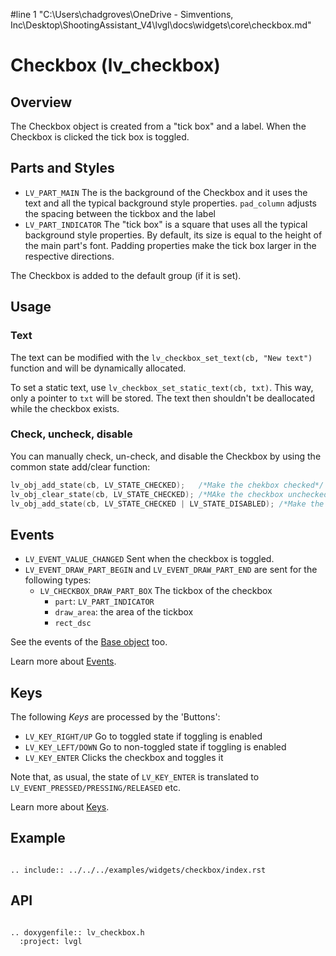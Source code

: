 #line 1 "C:\\Users\\chadgroves\\OneDrive - Simventions, Inc\\Desktop\\ShootingAssistant_V4\\lvgl\\docs\\widgets\\core\\checkbox.md"
# Checkbox (lv_checkbox)


## Overview

The Checkbox object is created from a "tick box" and a label. When the Checkbox is clicked the tick box is toggled.

## Parts and Styles
- `LV_PART_MAIN` The is the background of the Checkbox and it uses the text and all the typical background style properties.
`pad_column` adjusts the spacing between the tickbox and the label
- `LV_PART_INDICATOR` The "tick box" is a square that uses all the typical background style properties.
By default, its size is equal to the height of the main part's font. Padding properties make the tick box larger in the respective directions.

The Checkbox is added to the default group (if it is set).

## Usage


### Text
The text can be modified with the `lv_checkbox_set_text(cb, "New text")` function and will be dynamically allocated.

To set a static text,
use `lv_checkbox_set_static_text(cb, txt)`. This way, only a pointer to `txt` will be stored. The text then shouldn't be deallocated while the checkbox exists.

### Check, uncheck, disable
You can manually check, un-check, and disable the Checkbox by using the common state add/clear function:
```c
lv_obj_add_state(cb, LV_STATE_CHECKED);   /*Make the chekbox checked*/
lv_obj_clear_state(cb, LV_STATE_CHECKED); /*MAke the checkbox unchecked*/
lv_obj_add_state(cb, LV_STATE_CHECKED | LV_STATE_DISABLED); /*Make the checkbox checked and disabled*/
```

## Events
- `LV_EVENT_VALUE_CHANGED` Sent when the checkbox is toggled.
- `LV_EVENT_DRAW_PART_BEGIN` and `LV_EVENT_DRAW_PART_END` are sent for the following types:
    - `LV_CHECKBOX_DRAW_PART_BOX` The tickbox of the checkbox
        - `part`: `LV_PART_INDICATOR`
        - `draw_area`: the area of the tickbox
        - `rect_dsc`

See the events of the [Base object](/widgets/obj) too.

Learn more about [Events](/overview/event).


## Keys
The following *Keys* are processed by the 'Buttons':
- `LV_KEY_RIGHT/UP` Go to toggled state if toggling is enabled
- `LV_KEY_LEFT/DOWN` Go to non-toggled state if toggling is  enabled
- `LV_KEY_ENTER` Clicks the checkbox and toggles it

Note that, as usual, the state of `LV_KEY_ENTER` is translated to `LV_EVENT_PRESSED/PRESSING/RELEASED` etc.

Learn more about [Keys](/overview/indev).


## Example

```eval_rst

.. include:: ../../../examples/widgets/checkbox/index.rst

```

## API

```eval_rst

.. doxygenfile:: lv_checkbox.h
  :project: lvgl

```
